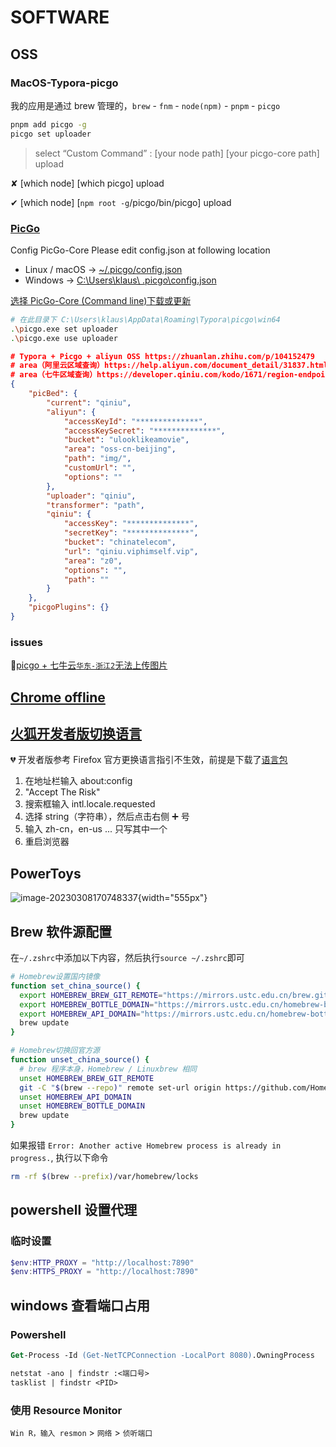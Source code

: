 # SOFTWARE

## OSS

### MacOS-Typora-picgo

我的应用是通过 brew 管理的，`brew` - `fnm` - `node(npm)` - `pnpm` - `picgo`

```bash
pnpm add picgo -g
picgo set uploader
```

> select “Custom Command” : [your node path] [your picgo-core path] upload

✘ [which node] [which picgo] upload

✔ [which node] [`npm root -g`/picgo/bin/picgo] upload

### [PicGo](https://support.typora.io/Upload-Image/#picgo-core-command-line-opensource)

Config PicGo-Core
Please edit config.json at following location

- Linux / macOS → <u>~/.picgo/config.json</u>
- Windows → <u>C:\Users\klaus\ .picgo\config.json</u>

[选择 PicGo-Core (Command line)下载或更新](https://picgo.github.io/PicGo-Core-Doc/zh/guide/config.html#%E9%BB%98%E8%AE%A4%E9%85%8D%E7%BD%AE%E6%96%87%E4%BB%B6)

```bash
# 在此目录下 C:\Users\klaus\AppData\Roaming\Typora\picgo\win64
.\picgo.exe set uploader
.\picgo.exe use uploader
```

```json
# Typora + Picgo + aliyun OSS https://zhuanlan.zhihu.com/p/104152479
# area（阿里云区域查询）https://help.aliyun.com/document_detail/31837.html
# area（七牛区域查询）https://developer.qiniu.com/kodo/1671/region-endpoint-fq
{
    "picBed": {
        "current": "qiniu",
        "aliyun": {
            "accessKeyId": "**************",
            "accessKeySecret": "**************",
            "bucket": "ulooklikeamovie",
            "area": "oss-cn-beijing",
            "path": "img/",
            "customUrl": "",
            "options": ""
        },
        "uploader": "qiniu",
        "transformer": "path",
        "qiniu": {
            "accessKey": "**************",
            "secretKey": "**************",
            "bucket": "chinatelecom",
            "url": "qiniu.viphimself.vip",
            "area": "z0",
            "options": "",
            "path": ""
        }
    },
    "picgoPlugins": {}
}
```

### issues

🔺[picgo + 七牛云`华东-浙江2`无法上传图片](https://github.com/Molunerfinn/PicGo/issues/365#issuecomment-1380207705)

## [Chrome offline](https://www.google.cn/chrome/next-steps.html?platform=win64&standalone=1&statcb=1&installdataindex=empty&defaultbrowser=0)

## [火狐开发者版切换语言](https://support.mozilla.org/en-US/questions/1223719)

💔 开发者版参考 Firefox 官方更换语言指引不生效，前提是下载了[语言包](https://addons.mozilla.org/en-US/firefox/language-tools/)

1. 在地址栏输入 about:config
2. "Accept The Risk"
3. 搜索框输入 intl.locale.requested
4. 选择 string（字符串），然后点击右侧 ➕ 号
5. 输入 zh-cn，en-us ... 只写其中一个
6. 重启浏览器

## PowerToys

![image-20230308170748337](https://ulooklikeamovie.oss-cn-beijing.aliyuncs.com/img/image-20230308170748337.png){width="555px"}

## Brew 软件源配置

在`~/.zshrc`中添加以下内容，然后执行`source ~/.zshrc`即可

```bash
# Homebrew设置国内镜像
function set_china_source() {
  export HOMEBREW_BREW_GIT_REMOTE="https://mirrors.ustc.edu.cn/brew.git"
  export HOMEBREW_BOTTLE_DOMAIN="https://mirrors.ustc.edu.cn/homebrew-bottles"
  export HOMEBREW_API_DOMAIN="https://mirrors.ustc.edu.cn/homebrew-bottles/api"
  brew update
}

# Homebrew切换回官方源
function unset_china_source() {
  # brew 程序本身，Homebrew / Linuxbrew 相同
  unset HOMEBREW_BREW_GIT_REMOTE
  git -C "$(brew --repo)" remote set-url origin https://github.com/Homebrew/brew
  unset HOMEBREW_API_DOMAIN
  unset HOMEBREW_BOTTLE_DOMAIN
  brew update
}
```

如果报错 `Error: Another active Homebrew process is already in progress.`, 执行以下命令

```bash
rm -rf $(brew --prefix)/var/homebrew/locks
```

## powershell 设置代理

### 临时设置

```powershell
$env:HTTP_PROXY = "http://localhost:7890"
$env:HTTPS_PROXY = "http://localhost:7890"
```

## windows 查看端口占用

### Powershell

```ps
Get-Process -Id (Get-NetTCPConnection -LocalPort 8080).OwningProcess
```

```ps
netstat -ano | findstr :<端口号>
tasklist | findstr <PID>
```

### 使用 Resource Monitor

`Win R，输入 resmon` > `网络` > `侦听端口`
